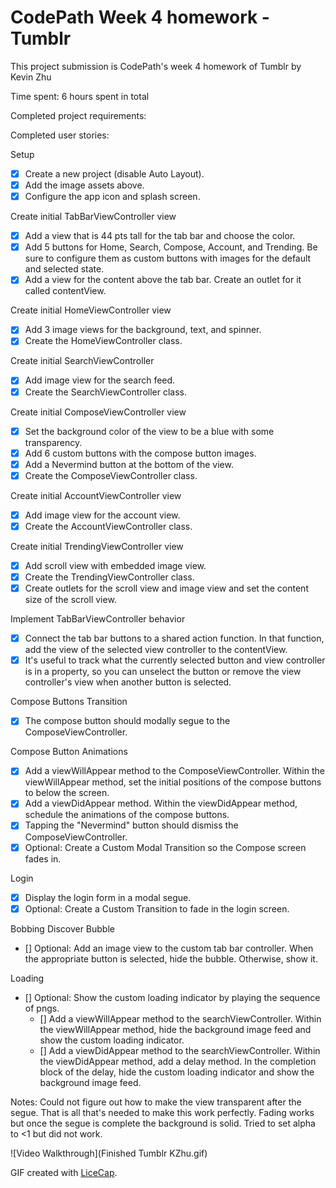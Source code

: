 # CodePath Week 4 homework - Tumblr 

This project submission is CodePath's week 4 homework of Tumblr by Kevin Zhu

Time spent: 6 hours spent in total

Completed project requirements:
 
 Completed user stories:

Setup
 * [x] Create a new project (disable Auto Layout).
 * [x] Add the image assets above.
 * [x] Configure the app icon and splash screen.

Create initial TabBarViewController view
 * [x] Add a view that is 44 pts tall for the tab bar and choose the color.
 * [x] Add 5 buttons for Home, Search, Compose, Account, and Trending. Be sure to configure them as custom buttons with images for the default and selected state.
 * [x] Add a view for the content above the tab bar. Create an outlet for it called contentView.

Create initial HomeViewController view
 * [x] Add 3 image views for the background, text, and spinner.
 * [x] Create the HomeViewController class.

Create initial SearchViewController
 * [x] Add image view for the search feed.
 * [x] Create the SearchViewController class.

Create initial ComposeViewController view
 * [x] Set the background color of the view to be a blue with some transparency.
 * [x] Add 6 custom buttons with the compose button images.
 * [x] Add a Nevermind button at the bottom of the view.
 * [x] Create the ComposeViewController class.

Create initial AccountViewController view
 * [x] Add image view for the account view.
 * [x] Create the AccountViewController class.

Create initial TrendingViewController view
 * [x] Add scroll view with embedded image view.
 * [x] Create the TrendingViewController class.
 * [x] Create outlets for the scroll view and image view and set the content size of the scroll view.

Implement TabBarViewController behavior
 * [x] Connect the tab bar buttons to a shared action function. In that function, add the view of the selected view controller to the contentView.
 * [x] It's useful to track what the currently selected button and view controller is in a property, so you can unselect the button or remove the view controller's view when another button is selected.

Compose Buttons Transition
 * [x] The compose button should modally segue to the ComposeViewController.

Compose Button Animations
 * [x] Add a viewWillAppear method to the ComposeViewController. Within the viewWillAppear method, set the initial positions of the compose buttons to below the screen.
 * [x] Add a viewDidAppear method. Within the viewDidAppear method, schedule the animations of the compose buttons.
 * [x] Tapping the "Nevermind" button should dismiss the ComposeViewController.
 * [x] Optional: Create a Custom Modal Transition so the Compose screen fades in.

Login
 * [x] Display the login form in a modal segue.
 * [x] Optional: Create a Custom Transition to fade in the login screen.

Bobbing Discover Bubble
 * [] Optional: Add an image view to the custom tab bar controller. When the appropriate button is selected, hide the bubble. Otherwise, show it.

Loading
 * [] Optional: Show the custom loading indicator by playing the sequence of pngs.
   * [] Add a viewWillAppear method to the searchViewController. Within the viewWillAppear method, hide the background image feed and show the custom loading indicator.
   * [] Add a viewDidAppear method to the searchViewController. Within the viewDidAppear method, add a delay method. In the completion block of the delay, hide the custom loading indicator and show the background image feed.

 
Notes:
Could not figure out how to make the view transparent after the segue. That is all that's needed to make this work perfectly. Fading works but once the segue is complete the background is solid. Tried to set alpha to <1 but did not work. 


![Video Walkthrough](Finished Tumblr KZhu.gif)

GIF created with [LiceCap](http://www.cockos.com/licecap/).
